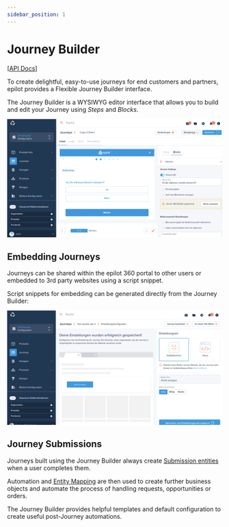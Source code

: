 ```yaml
---
sidebar_position: 1
---
```


# Journey Builder

[[API Docs](/api/journey)]

To create delightful, easy-to-use journeys for end customers and partners, epilot provides a Flexible Journey Builder interface.

The Journey Builder is a WYSIWYG editor interface that allows you to build and edit your Journey using _Steps_ and _Blocks_.

![Journey Builder Overview](../../static/img/journey-builder-overview.png)

## Embedding Journeys

Journeys can be shared within the epilot 360 portal to other users or embedded to 3rd party websites using a script snippet.

Script snippets for embedding can be generated directly from the Journey Builder:

![Embedding Configuration](../../static/img/journey-builder-embed.png)

## Journey Submissions

Journeys built using the Journey Builder always create [Submission entities](/docs/submissions) when a user completes them.

Automation and [Entity Mapping](/docs/automation/entity-mapping) are then used to create further business objects and automate the process of handling requests, opportunities or orders.

The Journey Builder provides helpful templates and default configuration to create useful post-Journey automations.
